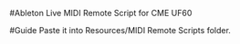
#Ableton Live MIDI Remote Script for CME UF60

#Guide
Paste it into Resources/MIDI Remote Scripts folder.